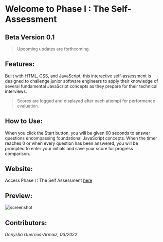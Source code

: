 # Welcome to Phase I : The Self-Assessment

## Beta Version 0.1

> Upcoming updates are forthcoming.

## Features:

Built with HTML, CSS, and JavaScript, this interactive self-assessment is designed to challenge junior software engineers to apply their knowledge of several fundamental JavaScript concepts as they prepare for their technical interviews. 

> Scores are logged and displayed after each attempt for performance evaluation.

## How to Use:

When you click the Start button, you will be given 60 seconds to answer questions encompassing foundational JavaScript concepts. When the timer reaches 0 or when every question has been answered, you will be prompted to enter your initials and save your score for progress comparison.

## Website:
Access Phase I : The Self Assessment [here]()

## Preview:
![screenshot]()

## Contributors:
*Denysha Guerrios-Armaiz, 03/2022*